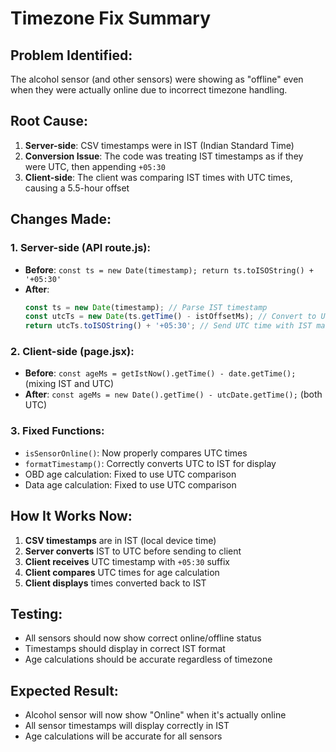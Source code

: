 # Timezone Fix Summary

## Problem Identified:
The alcohol sensor (and other sensors) were showing as "offline" even when they were actually online due to incorrect timezone handling.

## Root Cause:
1. **Server-side**: CSV timestamps were in IST (Indian Standard Time)
2. **Conversion Issue**: The code was treating IST timestamps as if they were UTC, then appending `+05:30`
3. **Client-side**: The client was comparing IST times with UTC times, causing a 5.5-hour offset

## Changes Made:

### 1. Server-side (API route.js):
- **Before**: `const ts = new Date(timestamp); return ts.toISOString() + '+05:30'`
- **After**: 
  ```javascript
  const ts = new Date(timestamp); // Parse IST timestamp
  const utcTs = new Date(ts.getTime() - istOffsetMs); // Convert to UTC
  return utcTs.toISOString() + '+05:30'; // Send UTC time with IST marker
  ```

### 2. Client-side (page.jsx):
- **Before**: `const ageMs = getIstNow().getTime() - date.getTime();` (mixing IST and UTC)
- **After**: `const ageMs = new Date().getTime() - utcDate.getTime();` (both UTC)

### 3. Fixed Functions:
- `isSensorOnline()`: Now properly compares UTC times
- `formatTimestamp()`: Correctly converts UTC to IST for display
- OBD age calculation: Fixed to use UTC comparison
- Data age calculation: Fixed to use UTC comparison

## How It Works Now:
1. **CSV timestamps** are in IST (local device time)
2. **Server converts** IST to UTC before sending to client
3. **Client receives** UTC timestamp with `+05:30` suffix
4. **Client compares** UTC times for age calculation
5. **Client displays** times converted back to IST

## Testing:
- All sensors should now show correct online/offline status
- Timestamps should display in correct IST format
- Age calculations should be accurate regardless of timezone

## Expected Result:
- Alcohol sensor will now show "Online" when it's actually online
- All sensor timestamps will display correctly in IST
- Age calculations will be accurate for all sensors
